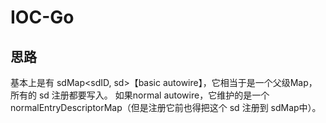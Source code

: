 # IOC-Go 


## 思路
基本上是有 sdMap<sdID, sd>【basic autowire】，它相当于是一个父级Map，所有的 sd 注册都要写入。
如果normal autowire，它维护的是一个 normalEntryDescriptorMap（但是注册它前也得把这个 sd 注册到 sdMap中）。

